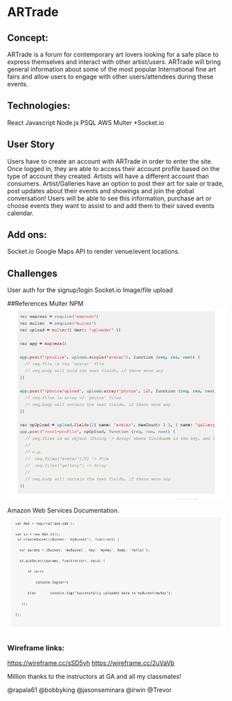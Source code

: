 # ARTrade
## Concept: 
ARTrade is a forum for contemporary art lovers looking for a safe place to express themselves and interact with other artist/users. ARTrade will bring general information about some of the most popular International fine art fairs and allow users to engage with other users/attendees during these events. 

## Technologies:
React
Javascript
Node.js
PSQL
AWS
Multer
*Socket.io

## User Story
Users have to create an account with ARTrade in order to enter the site. Once logged in, they are able to access their account profile based on the type of account they created. Artists will have a different account than consumers. Artist/Galleries have an option to post their art for sale or trade, post updates about their events and showings and join the global conversation! Users will be able to see this information, purchase art or choose events they want to assist to and add them to their saved events calendar.


## Add ons:
Socket.io
Google Maps API to render venue/event locations.

## Challenges
User auth for the signup/login
Socket.io
Image/file upload

##References 
Multer NPM
![References](/db/public/multer.png)

Amazon Web Services Documentation.
![References](/db/public/AWS-S3.png)

### Wireframe links:
https://wireframe.cc/sSD5yh
https://wireframe.cc/2uVaVb

Million thanks to the instructors at GA and all my classmates!

@rapala61 @bobbyking  @jasonseminara @irwin @Trevor 
